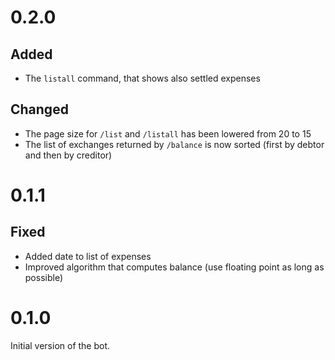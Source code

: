 # 0.2.0

## Added

- The `listall` command, that shows also settled expenses

## Changed

- The page size for `/list` and `/listall` has been lowered from 20 to 15
- The list of exchanges returned by `/balance` is now sorted (first by debtor and then by creditor)

# 0.1.1

## Fixed

- Added date to list of expenses
- Improved algorithm that computes balance (use floating point as long as possible)

# 0.1.0

Initial version of the bot.
